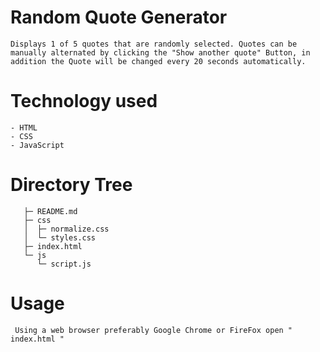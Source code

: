 # Random Quote Generator

```
Displays 1 of 5 quotes that are randomly selected. Quotes can be manually alternated by clicking the "Show another quote" Button, in addition the Quote will be changed every 20 seconds automatically.
```

# Technology used

```
- HTML
- CSS
- JavaScript
```

# Directory Tree

```
   ├─ README.md
   ├─ css
   │  ├─ normalize.css
   │  └─ styles.css
   ├─ index.html
   └─ js
      └─ script.js
```

# Usage

```
 Using a web browser preferably Google Chrome or FireFox open " index.html "
```
